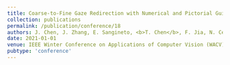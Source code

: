 ```yaml
---
title: Coarse-to-Fine Gaze Redirection with Numerical and Pictorial Guidance
collection: publications
permalink: /publication/conference/18
authors: J. Chen, J. Zhang, E. Sangineto, <b>T. Chen</b>, F. Jia, N. Cebe
date: 2021-01-01
venue: IEEE Winter Conference on Applications of Computer Vision (WACV)
pubtype: 'conference'
---
```


<!-- paperurl: 'http://academicpages.github.io/files/paper1.pdf'
citation: 'Your Name, You. (2009). &quot;Paper Title Number 1.&quot; <i>Journal 1</i>. 1(1).' -->
<!-- [Download paper here](http://academicpages.github.io/files/paper1.pdf) -->
